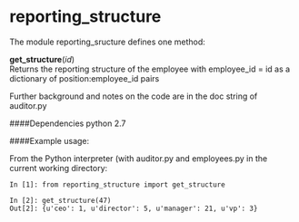 reporting_structure
===================

The module reporting_sructure defines one method:

**get_structure**(*id*) <br>
Returns the reporting structure of the employee with employee_id = id
as a dictionary of position:employee_id pairs

Further background and notes on the code are in the doc string of auditor.py

####Dependencies
python 2.7

####Example usage:

From the Python interpreter (with auditor.py and employees.py in the current working directory:

```
In [1]: from reporting_structure import get_structure

In [2]: get_structure(47)
Out[2]: {u'ceo': 1, u'director': 5, u'manager': 21, u'vp': 3}
```
